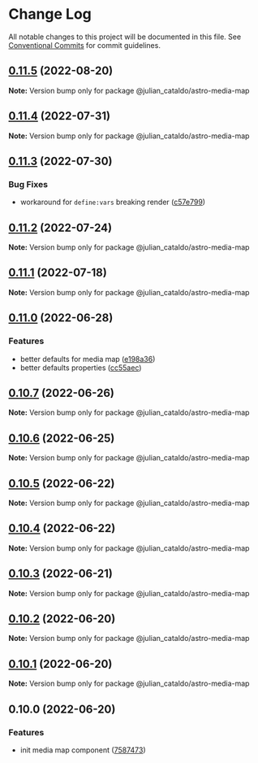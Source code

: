 # Change Log

All notable changes to this project will be documented in this file.
See [Conventional Commits](https://conventionalcommits.org) for commit guidelines.

## [0.11.5](https://github.com/JulianCataldo/web-garden/compare/@julian_cataldo/astro-media-map@0.11.4...@julian_cataldo/astro-media-map@0.11.5) (2022-08-20)

**Note:** Version bump only for package @julian_cataldo/astro-media-map





## [0.11.4](https://github.com/JulianCataldo/web-garden/compare/@julian_cataldo/astro-media-map@0.11.3...@julian_cataldo/astro-media-map@0.11.4) (2022-07-31)

**Note:** Version bump only for package @julian_cataldo/astro-media-map





## [0.11.3](https://github.com/JulianCataldo/web-garden/compare/@julian_cataldo/astro-media-map@0.11.2...@julian_cataldo/astro-media-map@0.11.3) (2022-07-30)


### Bug Fixes

* workaround for `define:vars` breaking render ([c57e799](https://github.com/JulianCataldo/web-garden/commit/c57e7995cbcb990855e8c724190f0700120b6af1))



## [0.11.2](https://github.com/JulianCataldo/web-garden/compare/@julian_cataldo/astro-media-map@0.11.1...@julian_cataldo/astro-media-map@0.11.2) (2022-07-24)

**Note:** Version bump only for package @julian_cataldo/astro-media-map





## [0.11.1](https://github.com/JulianCataldo/web-garden/compare/@julian_cataldo/astro-media-map@0.11.0...@julian_cataldo/astro-media-map@0.11.1) (2022-07-18)

**Note:** Version bump only for package @julian_cataldo/astro-media-map

## [0.11.0](https://github.com/JulianCataldo/web-garden/compare/@julian_cataldo/astro-media-map@0.10.7...@julian_cataldo/astro-media-map@0.11.0) (2022-06-28)

### Features

- better defaults for media map ([e198a36](https://github.com/JulianCataldo/web-garden/commit/e198a364989e5d8571d1357b3331d4ae2ce9dee6))
- better defaults properties ([cc55aec](https://github.com/JulianCataldo/web-garden/commit/cc55aecd0ea8051ab268c391cb5a28372d7ca896))

## [0.10.7](https://github.com/JulianCataldo/web-garden/compare/@julian_cataldo/astro-media-map@0.10.6...@julian_cataldo/astro-media-map@0.10.7) (2022-06-26)

**Note:** Version bump only for package @julian_cataldo/astro-media-map

## [0.10.6](https://github.com/JulianCataldo/web-garden/compare/@julian_cataldo/astro-media-map@0.10.5...@julian_cataldo/astro-media-map@0.10.6) (2022-06-25)

**Note:** Version bump only for package @julian_cataldo/astro-media-map

## [0.10.5](https://github.com/JulianCataldo/web-garden/compare/@julian_cataldo/astro-media-map@0.10.4...@julian_cataldo/astro-media-map@0.10.5) (2022-06-22)

**Note:** Version bump only for package @julian_cataldo/astro-media-map

## [0.10.4](https://github.com/JulianCataldo/web-garden/compare/@julian_cataldo/astro-media-map@0.10.3...@julian_cataldo/astro-media-map@0.10.4) (2022-06-22)

**Note:** Version bump only for package @julian_cataldo/astro-media-map

## [0.10.3](https://github.com/JulianCataldo/web-garden/compare/@julian_cataldo/astro-media-map@0.10.2...@julian_cataldo/astro-media-map@0.10.3) (2022-06-21)

**Note:** Version bump only for package @julian_cataldo/astro-media-map

## [0.10.2](https://github.com/JulianCataldo/web-garden/compare/@julian_cataldo/astro-media-map@0.10.1...@julian_cataldo/astro-media-map@0.10.2) (2022-06-20)

**Note:** Version bump only for package @julian_cataldo/astro-media-map

## [0.10.1](https://github.com/JulianCataldo/web-garden/compare/@julian_cataldo/astro-media-map@0.10.0...@julian_cataldo/astro-media-map@0.10.1) (2022-06-20)

**Note:** Version bump only for package @julian_cataldo/astro-media-map

## 0.10.0 (2022-06-20)

### Features

- init media map component ([7587473](https://github.com/JulianCataldo/web-garden/commit/75874736b81656ca602db81fe86c7f8efaffca96))

